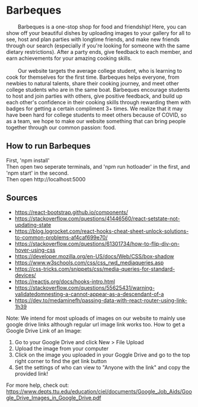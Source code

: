 # Barbeques
  &nbsp;&nbsp;&nbsp; &nbsp;&nbsp;&nbsp; Barbeques is a one-stop shop for food and friendship! Here, you can show off your beautiful dishes by uploading images to your gallery for all to see, host and plan parties with longtime friends, and make new friends through our search (especially if you're looking for someone with the same dietary restrictions). After a party ends, give feedback to each member, and earn achievements for your amazing cooking skills.
 <br /><br />
  &nbsp;&nbsp;&nbsp; &nbsp;&nbsp;&nbsp; Our website targets the average college student, who is learning to cook for themselves for the first time. Barbeques helps everyone, from newbies to natural talents, share their cooking journey, and meet other college students who are in the same boat. Barbeques encourage students to host and join parties with others, give positive feedback, and build up each other's confidence in their cooking skills through rewarding them with badges for getting a certain compliment 3+ times. We realize that it may have been hard for college students to meet others because of COVID, so as a team, we hope to make our website something that can bring people together through our common passion: food.

## How to run Barbeques
  First, 'npm install' <br/>
  Then open two seperate terminals, and 'npm run hotloader' in the first, and 'npm start' in the second.<br/>
  Then open http://localhost:5000

 ## Sources
 - https://react-bootstrap.github.io/components/
 - https://stackoverflow.com/questions/41446560/react-setstate-not-updating-state
 - https://blog.logrocket.com/react-hooks-cheat-sheet-unlock-solutions-to-common-problems-af4caf699e70/
 - https://stackoverflow.com/questions/61301734/how-to-flip-div-on-hover-using-css
 - https://developer.mozilla.org/en-US/docs/Web/CSS/box-shadow
 - https://www.w3schools.com/css/css_rwd_mediaqueries.asp
 - https://css-tricks.com/snippets/css/media-queries-for-standard-devices/
 - https://reactjs.org/docs/hooks-intro.html
 - https://stackoverflow.com/questions/55625431/warning-validatedomnesting-a-cannot-appear-as-a-descendant-of-a
 - https://dev.to/medaminefh/passing-data-with-react-router-using-link-1h39

Note: We intend for most uploads of images on our website to mainly use google drive links although regular url image link works too.
How to get a Google Drive Link of an Image:
1. Go to your Google Drive and click New > File Upload 
2. Upload the image from your computer
3. Click on the image you uploaded in your Goggle Drive and go to the top right corner to find the get link button
4. Set the settings of who can view to "Anyone with the link" and copy the provided link!

For more help, check out: https://www.depts.ttu.edu/education/ciel/documents/Google_Job_Aids/Google_Drive_Images_in_Google_Drive.pdf

